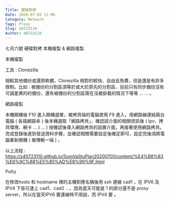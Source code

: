 ```yaml
---
Title: 硬碟對拷
Date: 2020-07-02 11:06
Category: Network
Tags: Proxy
Slug: 40723110
Author: 40723110
---
```


七月六號
硬碟對拷
         本機複製 & 網路複製

本機複製

工具 : Clonezilla

相較其他備份或還原軟體，Clonezilla 相對的較快、自由且免費，但是還是有許多限制，比如 : 被備份的分割區須等於或大於原先的分割區、目前只有同步備份沒有可調差異的的備份，還有被備份的分割區需在沒被掛載的情況下等等 ... ... 。



網路複製

本機開機後 F10 進入開機選單，被拷貝端的電腦使用 F9 進入，用網路線連結兩台電腦 ( 各插網路阜 ) 後本機選取「網路拷貝」，確認該介面的相關資訊後 ( Ipv、拷貝環境、網卡 ... ) ... ) 按確認後導入網路拷貝的設置介面，再接著使用網路拷貝。完成登錄後進到發送資料步驟，並確認相關需要設定後確定即可，設定完後須將電腦重新開機 ( 被傳輸一端 ) 。





以上流程 : https://s40723110.github.io/SumVaStuPlan20200701/content/%E4%B8%83%E6%9C%88%E5%85%AD%E8%99%9F.html

Putty

在修改hosts 和 hostname 裡的主機對應名稱後用 ssh 連線 cad1 ，在 IPV6 及IPV4 下皆可連上 cad1、cad2 ...，因為當天可能是 1 的部分還不是 proxy server，所以在當天IPV6 要連線時不用設，而 IPV4 要 。

